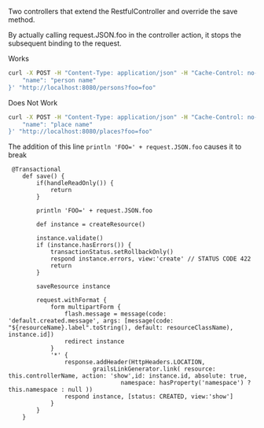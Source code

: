Two controllers that extend the RestfulController and override the save method.

By actually calling request.JSON.foo in the controller action, it stops the subsequent binding to the request.

Works
``` bash
curl -X POST -H "Content-Type: application/json" -H "Cache-Control: no-cache" -H "Postman-Token: c48c2524-a7a0-c098-2b78-2225e0d9ab7a" -d '{
    "name": "person name"
}' "http://localhost:8080/persons?foo=foo"
```


Does Not Work
``` bash
curl -X POST -H "Content-Type: application/json" -H "Cache-Control: no-cache" -H "Postman-Token: 67cfa64e-5b9e-8bf7-3a5c-3e8a1b104a31" -d '{
    "name": "place name"
}' "http://localhost:8080/places?foo=foo"
```

The addition of this line `println 'FOO=' + request.JSON.foo` causes it to break

```
 @Transactional
    def save() {
        if(handleReadOnly()) {
            return
        }

        println 'FOO=' + request.JSON.foo

        def instance = createResource()

        instance.validate()
        if (instance.hasErrors()) {
            transactionStatus.setRollbackOnly()
            respond instance.errors, view:'create' // STATUS CODE 422
            return
        }

        saveResource instance

        request.withFormat {
            form multipartForm {
                flash.message = message(code: 'default.created.message', args: [message(code: "${resourceName}.label".toString(), default: resourceClassName), instance.id])
                redirect instance
            }
            '*' {
                response.addHeader(HttpHeaders.LOCATION,
                        grailsLinkGenerator.link( resource: this.controllerName, action: 'show',id: instance.id, absolute: true,
                                namespace: hasProperty('namespace') ? this.namespace : null ))
                respond instance, [status: CREATED, view:'show']
            }
        }
    }
```